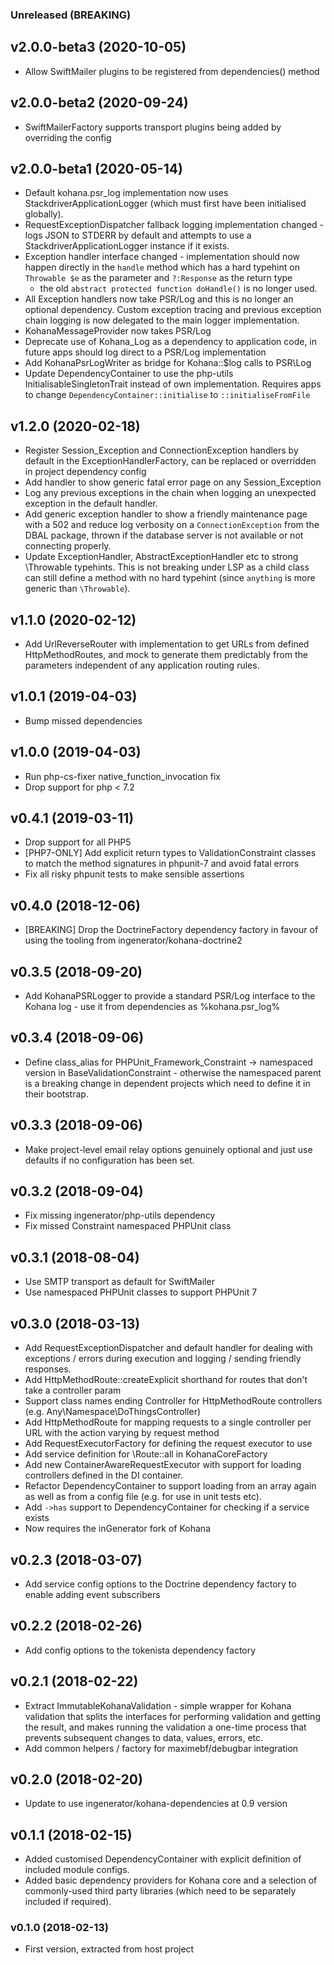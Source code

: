 
### Unreleased (BREAKING)

## v2.0.0-beta3 (2020-10-05)

* Allow SwiftMailer plugins to be registered from dependencies() method

## v2.0.0-beta2 (2020-09-24)

* SwiftMailerFactory supports transport plugins being added by overriding the config

## v2.0.0-beta1 (2020-05-14)

* Default kohana.psr_log implementation now uses StackdriverApplicationLogger (which must first have been
  initialised globally).
* RequestExceptionDispatcher fallback logging implementation changed - logs JSON to STDERR by default and 
  attempts to use a StackdriverApplicationLogger instance if it exists. 
* Exception handler interface changed - implementation should now happen directly in the `handle`
  method which has a hard typehint on `Throwable $e` as the parameter and `?:Response` as the return type
  - the old `abstract protected function doHandle()` is no longer used.
* All Exception handlers now take PSR/Log and this is no longer an optional dependency. Custom exception
  tracing and previous exception chain logging is now delegated to the main logger implementation.
* KohanaMessageProvider now takes PSR/Log
* Deprecate use of Kohana_Log as a dependency to application code, in future apps should log direct 
  to a PSR/Log implementation
* Add KohanaPsrLogWriter as bridge for Kohana::$log calls to PSR\Log
* Update DependencyContainer to use the php-utils InitialisableSingletonTrait instead of own 
  implementation. Requires apps to change `DependencyContainer::initialise` to `::initialiseFromFile`

## v1.2.0 (2020-02-18)

* Register Session_Exception and ConnectionException handlers by default in the ExceptionHandlerFactory,
  can be replaced or overridden in project dependency config
* Add handler to show generic fatal error page on any Session_Exception
* Log any previous exceptions in the chain when logging an unexpected exception in the
  default handler.
* Add generic exception handler to show a friendly maintenance page with a 502 and
  reduce log verbosity on a `ConnectionException` from the DBAL package, thrown if 
  the database server is not available or not connecting properly.
* Update ExceptionHandler, AbstractExceptionHandler etc to strong \Throwable
  typehints. This is not breaking under LSP as  a child class can still define
  a method with no hard typehint (since `anything` is more generic than `\Throwable`).

## v1.1.0 (2020-02-12)

* Add UrlReverseRouter with implementation to get URLs from defined HttpMethodRoutes, and mock
  to generate them predictably from the parameters independent of any application routing rules.

## v1.0.1 (2019-04-03)

* Bump missed dependencies

## v1.0.0 (2019-04-03)

* Run php-cs-fixer native_function_invocation fix
* Drop support for php < 7.2

## v0.4.1 (2019-03-11)

* Drop support for all PHP5 
* [PHP7-ONLY] Add explicit return types to ValidationConstraint classes to match the method
  signatures in phpunit-7 and avoid fatal errors 
* Fix all risky phpunit tests to make sensible assertions

## v0.4.0 (2018-12-06)

* [BREAKING] Drop the DoctrineFactory dependency factory in favour of using the tooling 
  from ingenerator/kohana-doctrine2

## v0.3.5 (2018-09-20)

* Add KohanaPSRLogger to provide a standard PSR/Log interface to the Kohana log - 
  use it from dependencies as %kohana.psr_log%

## v0.3.4 (2018-09-06)

* Define class_alias for PHPUnit_Framework_Constraint -> namespaced version in 
  BaseValidationConstraint - otherwise the namespaced parent is a breaking change in 
  dependent projects which need to define it in their bootstrap.

## v0.3.3 (2018-09-06)

* Make project-level email relay options genuinely optional and just use defaults if
  no configuration has been set.  

## v0.3.2 (2018-09-04)

* Fix missing ingenerator/php-utils dependency
* Fix missed Constraint namespaced PHPUnit class

## v0.3.1 (2018-08-04)

* Use SMTP transport as default for SwiftMailer
* Use namespaced PHPUnit classes to support PHPUnit 7

## v0.3.0 (2018-03-13)

* Add RequestExceptionDispatcher and default handler for dealing with exceptions / errors during execution
  and logging / sending friendly responses.
* Add HttpMethodRoute::createExplicit shorthand for routes that don't take a controller param
* Support class names ending Controller for HttpMethodRoute controllers (e.g. Any\Namespace\DoThingsController)
* Add HttpMethodRoute for mapping requests to a single controller per URL with the action varying
  by request method
* Add RequestExecutorFactory for defining the request executor to use
* Add service definition for \Route::all in KohanaCoreFactory
* Add new ContainerAwareRequestExecutor with support for loading controllers defined
  in the DI container.
* Refactor DependencyContainer to support loading from an array again as well as from 
  a config file (e.g. for use in unit tests etc).
* Add `->has` support to DependencyContainer for checking if a service exists
* Now requires the inGenerator fork of Kohana

## v0.2.3 (2018-03-07)

* Add service config options to the Doctrine dependency factory to enable adding event subscribers

## v0.2.2 (2018-02-26)

* Add config options to the tokenista dependency factory 

## v0.2.1 (2018-02-22)

* Extract ImmutableKohanaValidation - simple wrapper for Kohana validation that
  splits the interfaces for performing validation and getting the result, and makes
  running the validation a one-time process that prevents subsequent changes to data,
  values, errors, etc.
* Add common helpers / factory for maximebf/debugbar integration

## v0.2.0 (2018-02-20)

* Update to use ingenerator/kohana-dependencies at 0.9 version

## v0.1.1 (2018-02-15)

* Added customised DependencyContainer with explicit definition of included module configs.
* Added basic dependency providers for Kohana core and a selection of commonly-used third 
  party libraries (which need to be separately included if required). 

### v0.1.0 (2018-02-13)

* First version, extracted from host project
